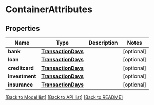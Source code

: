 # ContainerAttributes

## Properties
Name | Type | Description | Notes
------------ | ------------- | ------------- | -------------
**bank** | [**TransactionDays**](TransactionDays.md) |  | [optional] 
**loan** | [**TransactionDays**](TransactionDays.md) |  | [optional] 
**creditcard** | [**TransactionDays**](TransactionDays.md) |  | [optional] 
**investment** | [**TransactionDays**](TransactionDays.md) |  | [optional] 
**insurance** | [**TransactionDays**](TransactionDays.md) |  | [optional] 

[[Back to Model list]](../README.md#documentation-for-models) [[Back to API list]](../README.md#documentation-for-api-endpoints) [[Back to README]](../README.md)


